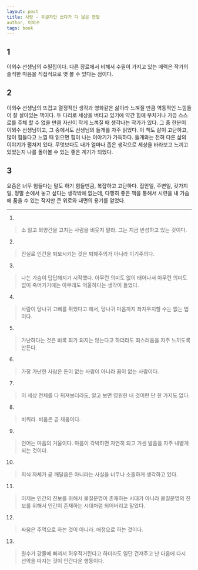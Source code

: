 ```yaml
---
layout: post
title: 사랑 - 두글자만 쓰다가 다 닮은 연필
author, 이외수
tags: book
---
```


## 1
이외수 선생님의 수필집이다. 다른 장르에서 비해서 수필이 가지고 있는 매력은 작가의 솔직한 마음을 직접적으로 엿 볼 수 있다는 점이다.

## 2
이외수 선생님의 뜨겁고 열정적인 생각과 영화같은 삶이라 느껴질 만큼 역동적인 느낌들이 잘 살아있는 책이다. 두 다리로 세상을 버티고 있기에 약간 힘에 부치거나 가끔 스스로를 주체 할 수 없을 만큼 자신이 작게 느껴질 때 생각나는 작가가 있다. 그 중 한분이 이외수 선생님이고, 그 중에서도 선생님의 들개를 자주 읽었다. 이 책도 삶이 고단하고, 많이 힘들다고 느낄 때 읽으면 힘이 나는 이야기가 가득하다. 들개와는 전혀 다른 삶의 이야기가 펼쳐져 있다. 무엇보다도 내가 얼마나 좁은 생각으로 세상을 바라보고 느끼고 있었는지 나를 돌아볼 수 있는 좋은 계기가 되었다.

## 3
요즘은 너무 힘들다는 말도 하기 힘들만큼, 복잡하고 고단하다. 집안일, 주변일, 갖가지 일, 정말 손에서 놓고 싶다는 생각밖에 없는데, 다행히 좋은 책을 통해서 시련을 내 가슴에 품을 수 있는 작지만 큰 위로와 내면의 용기를 얻었다.

----

1. 
> 소 잃고 외양간을 고치는 사람을 비웃지 말라. 그는 지금 반성하고 있는 것이다.

2. 
> 진실로 인간을 퇴보시키는 것은 퇴폐주의가 아니라 이기주의다.

3. 
> 나는 가슴이 답답해지기 시작했다. 아무런 의미도 없이 태어나서 아무런 의미도 없이 죽어가기에는 아무래도 억울하다는 생각이 들었다.

4. 
> 사람이 당나귀 고삐를 쥐었다고 해서, 당나귀 마음까지 좌지우지할 수는 없는 법이다.

5. 
> 가난하다는 것은 비록 죄가 되지는 않는다고 하더라도 죄스러움을 자주 느끼도록 만든다.

6. 
> 가장 가난한 사람은 돈이 없는 사람이 아니라 꿈이 없는 사람이다.

7. 
> 이 세상 전체를 다 뒤져보더라도, 알고 보면 영원한 내 것이란 단 한 가지도 없다.

8. 
> 비워라. 비움은 곧 채움이다.

9. 
> 언어는 마음의 거울이다. 마음이 각박하면 자연히 되고 거센 발음을 자주 내뱉게 되는 것이다.

10. 
> 지식 자체가 곧 깨달음은 아니라는 사실을 너무나 소흘하게 생각하고 있다.

11. 
> 이제는 인간의 진보를 위해서 물질문명이 존재하는 시대가 아니라 물질문명의 진보를 위해서 인간이 존재하는 시대처럼 되어버리고 말았다.

12. 
> 싸움은 주먹으로 하는 것이 아니라. 애정으로 하는 것이다.

13. 
> 원수가 강물에 빠져서 허우적거린다고 하더라도 일단 건져주고 난 다음에 다시 선악을 따지는 것이 인간다운 행동이다.

 

